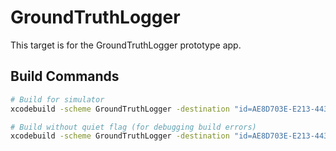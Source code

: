# GroundTruthLogger

This target is for the GroundTruthLogger prototype app.

## Build Commands

```zsh
# Build for simulator
xcodebuild -scheme GroundTruthLogger -destination "id=AE8D703E-E213-443C-8CBC-742F8807CCC3" -quiet

# Build without quiet flag (for debugging build errors)
xcodebuild -scheme GroundTruthLogger -destination "id=AE8D703E-E213-443C-8CBC-742F8807CCC3"
```